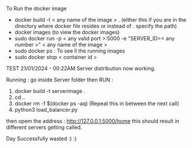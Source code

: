 To Run the docker image
- docker build -t < any name of the image > . (either this if you are in the directory where docker file resides or instead of . specify the path)
- docker images (to view the docker images)
- sudo docker run -p < any valid port >:5000 -e "SERVER_ID=< any number >" < any name of the image >
- sudo docker ps : To see ll the running images
- sudo docker stop < container id >

TEST 21/01/2024 - 00:22AM 
Server distribution now working.

Running :
go inside Server folder 
then RUN : 
1. docker build -t serverimage .
2. cd .. 
3. docker rm -f  $(docker ps -aq) (Repeat this in between the next call)
4. python3 load_balancer.py 

then opem the address : http://127.0.0.1:5000/home 
this should result in different servers getting called. 

Day Successfully wasted :) :) 

